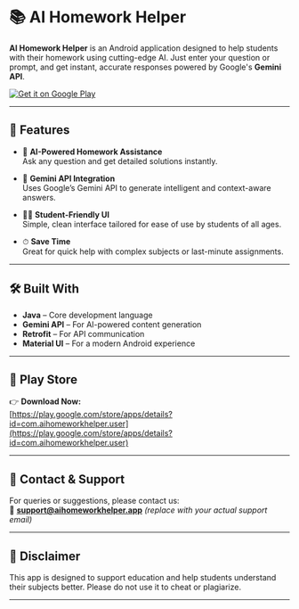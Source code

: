 # 📚 AI Homework Helper

**AI Homework Helper** is an Android application designed to help students with their homework using cutting-edge AI. Just enter your question or prompt, and get instant, accurate responses powered by Google's **Gemini API**.

[![Get it on Google Play](https://play.google.com/intl/en_us/badges/static/images/badges/en_badge_web_generic.png)](https://play.google.com/store/apps/details?id=com.aihomeworkhelper.user)

---

## 🚀 Features

- 🧠 **AI-Powered Homework Assistance**  
  Ask any question and get detailed solutions instantly.

- 🤖 **Gemini API Integration**  
  Uses Google’s Gemini API to generate intelligent and context-aware answers.

- 🧑‍🎓 **Student-Friendly UI**  
  Simple, clean interface tailored for ease of use by students of all ages.

- ⏱ **Save Time**  
  Great for quick help with complex subjects or last-minute assignments.

---

## 🛠 Built With

- **Java** – Core development language  
- **Gemini API** – For AI-powered content generation  
- **Retrofit** – For API communication  
- **Material UI** – For a modern Android experience

---

## 🔗 Play Store

👉 **Download Now:**  
[https://play.google.com/store/apps/details?id=com.aihomeworkhelper.user](https://play.google.com/store/apps/details?id=com.aihomeworkhelper.user)

---

## 📩 Contact & Support

For queries or suggestions, please contact us:  
📧 **support@aihomeworkhelper.app** *(replace with your actual support email)*

---

## 📌 Disclaimer

This app is designed to support education and help students understand their subjects better. Please do not use it to cheat or plagiarize.

---

